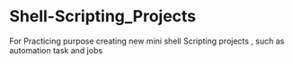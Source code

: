 # Shell-Scripting_Projects
For Practicing purpose creating new mini shell Scripting projects , such as automation task and jobs
